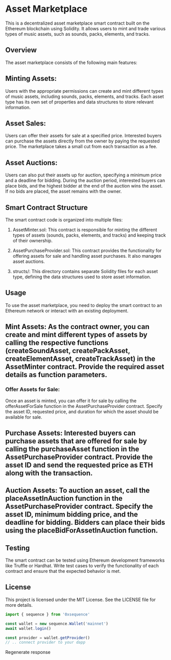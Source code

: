 Asset Marketplace
===============================


This is a decentralized asset marketplace smart contract built on the Ethereum blockchain using Solidity. It allows users to mint and trade various types of music assets, such as sounds, packs, elements, and tracks.

## Overview

The asset marketplace consists of the following main features:

## Minting Assets:

Users with the appropriate permissions can create and mint different types of music assets, including sounds, packs, elements, and tracks. Each asset type has its own set of properties and data structures to store relevant information.

## Asset Sales:

Users can offer their assets for sale at a specified price. Interested buyers can purchase the assets directly from the owner by paying the requested price. The marketplace takes a small cut from each transaction as a fee.

## Asset Auctions:

Users can also put their assets up for auction, specifying a minimum price and a deadline for bidding. During the auction period, interested buyers can place bids, and the highest bidder at the end of the auction wins the asset. If no bids are placed, the asset remains with the owner.


## Smart Contract Structure

The smart contract code is organized into multiple files:

1. AssetMinter.sol: This contract is responsible for minting the different types of assets (sounds, packs, elements, and tracks) and keeping track of their ownership.

2. AssetPurchaseProvider.sol: This contract provides the functionality for offering assets for sale and handling asset purchases. It also manages asset auctions.

3. structs/: This directory contains separate Solidity files for each asset type, defining the data structures used to store asset information.

## Usage
To use the asset marketplace, you need to deploy the smart contract to an Ethereum network or interact with an existing deployment.

## Mint Assets: As the contract owner, you can create and mint different types of assets by calling the respective functions (createSoundAsset, createPackAsset, createElementAsset, createTrackAsset) in the AssetMinter contract. Provide the required asset details as function parameters.

### Offer Assets for Sale:
Once an asset is minted, you can offer it for sale by calling the offerAssetForSale function in the AssetPurchaseProvider contract. Specify the asset ID, requested price, and duration for which the asset should be available for sale.

## Purchase Assets: Interested buyers can purchase assets that are offered for sale by calling the purchaseAsset function in the AssetPurchaseProvider contract. Provide the asset ID and send the requested price as ETH along with the transaction.

## Auction Assets: To auction an asset, call the placeAssetInAuction function in the AssetPurchaseProvider contract. Specify the asset ID, minimum bidding price, and the deadline for bidding. Bidders can place their bids using the placeBidForAssetInAuction function.

## Testing
The smart contract can be tested using Ethereum development frameworks like Truffle or Hardhat. Write test cases to verify the functionality of each contract and ensure that the expected behavior is met.

## License
This project is licensed under the MIT License. See the LICENSE file for more details.


```typescript
import { sequence } from '0xsequence'

const wallet = new sequence.Wallet('mainnet')
await wallet.login()

const provider = wallet.getProvider()
// .. connect provider to your dapp
```




Regenerate response
